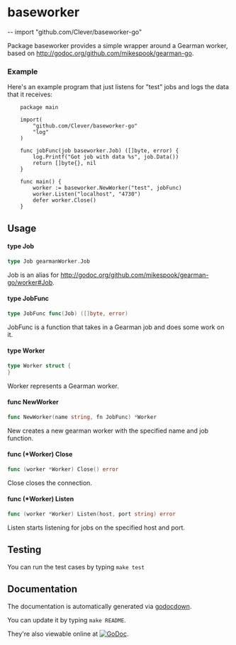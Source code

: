 # baseworker
--
    import "github.com/Clever/baseworker-go"

Package baseworker provides a simple wrapper around a Gearman worker, based on
http://godoc.org/github.com/mikespook/gearman-go.


### Example

Here's an example program that just listens for "test" jobs and logs the data
that it receives:

    	package main

    	import(
    		"github.com/Clever/baseworker-go"
    		"log"
    	)

    	func jobFunc(job baseworker.Job) ([]byte, error) {
    		log.Printf("Got job with data %s", job.Data())
    		return []byte{}, nil
    	}

    	func main() {
    		worker := baseworker.NewWorker("test", jobFunc)
    		worker.Listen("localhost", "4730")
            defer worker.Close()
    	}

## Usage

#### type Job

```go
type Job gearmanWorker.Job
```

Job is an alias for http://godoc.org/github.com/mikespook/gearman-go/worker#Job.

#### type JobFunc

```go
type JobFunc func(Job) ([]byte, error)
```

JobFunc is a function that takes in a Gearman job and does some work on it.

#### type Worker

```go
type Worker struct {
}
```

Worker represents a Gearman worker.

#### func  NewWorker

```go
func NewWorker(name string, fn JobFunc) *Worker
```
New creates a new gearman worker with the specified name and job function.

#### func (*Worker) Close

```go
func (worker *Worker) Close() error
```
Close closes the connection.

#### func (*Worker) Listen

```go
func (worker *Worker) Listen(host, port string) error
```
Listen starts listening for jobs on the specified host and port.

## Testing

You can run the test cases by typing `make test`

## Documentation

The documentation is automatically generated via [godocdown](https://github.com/robertkrimen/godocdown).

You can update it by typing `make README`.

They're also viewable online at [![GoDoc](https://godoc.org/github.com/Clever/baseworker-go?status.png)](https://godoc.org/github.com/Clever/baseworker-go).
